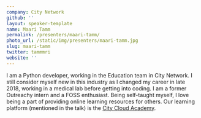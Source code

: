 ```yaml
---
company: City Network
github: ''
layout: speaker-template
name: Maari Tamm
permalink: /presenters/maari-tamm/
photo_url: /static/img/presenters/maari-tamm.jpg
slug: maari-tamm
twitter: tammmri
website: ''
---
```


I am a Python developer, working in the Education team in City Network. I still consider myself new in this industry as I changed my career in late 2018, working in a medical lab before getting into coding. I am a former Outreachy intern and a FOSS enthusiast. 
Being self-taught myself, I love being a part of providing online learning resources for others. 
Our learning platform (mentioned in the talk) is the [City Cloud Academy](https://academy.citycloud.com).
